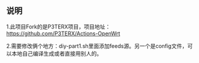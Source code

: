 
## 说明

1.此项目Fork的是P3TERX项目，项目地址：https://github.com/P3TERX/Actions-OpenWrt

2.需要修改俩个地方：diy-part1.sh里面添加feeds源。另一个是config文件，可以本地自己编译生成或者直接用别人的。

